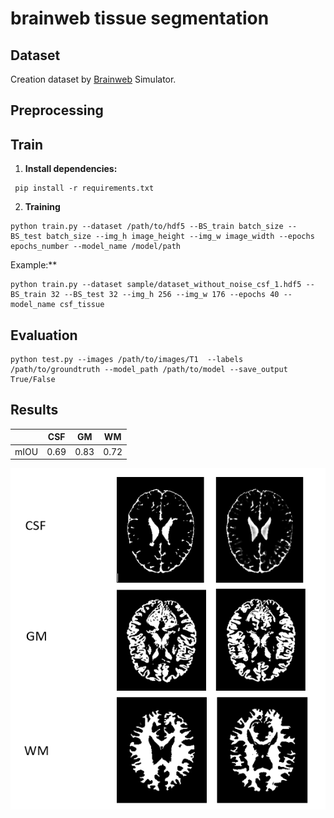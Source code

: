 # brainweb tissue segmentation

## Dataset

Creation dataset by [Brainweb](https://brainweb.bic.mni.mcgill.ca/) Simulator.

## Preprocessing 

## Train

1. **Install dependencies:**


```
 pip install -r requirements.txt
```

2. **Training**

```
python train.py --dataset /path/to/hdf5 --BS_train batch_size --BS_test batch_size --img_h image_height --img_w image_width --epochs epochs_number --model_name /model/path
```

Example:**

```
python train.py --dataset sample/dataset_without_noise_csf_1.hdf5 --BS_train 32 --BS_test 32 --img_h 256 --img_w 176 --epochs 40 --model_name csf_tissue
```

## Evaluation

```
python test.py --images /path/to/images/T1  --labels /path/to/groundtruth --model_path /path/to/model --save_output True/False
```

## Results

|   | CSF | GM | WM |
|-------|-------|-------|-------|
| mIOU | 0.69	| 0.83	| 0.72 |


![alt text](https://github.com/smohammadi96/brainweb_tissue_segmentation_unet/blob/main/sample/result.PNG)
